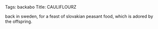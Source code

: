 Tags: backabo
Title: CAULIFLOURZ
  
back in sweden, for a feast of slovakian peasant food, which is adored by the offspring.